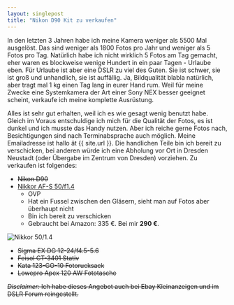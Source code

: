 ```yaml
---
layout: singlepost
title: "Nikon D90 Kit zu verkaufen"
---
```


In den letzten 3 Jahren habe ich meine Kamera weniger als 5500 Mal ausgelöst. Das sind weniger als 1800 Fotos pro Jahr und weniger als 5 Fotos pro Tag. Natürlich habe ich nicht wirklich 5 Fotos am Tag gemacht, eher waren es blockweise wenige Hundert in ein paar Tagen - Urlaube eben. Für Urlaube ist aber eine DSLR zu viel des Guten. Sie ist schwer, sie ist groß und unhandlich, sie ist auffällig. Ja, Bildqualität blabla natürlich, aber tragt mal 1 kg einen Tag lang in eurer Hand rum. Weil für meine Zwecke eine Systemkamera der Art einer Sony NEX besser geeignet scheint, verkaufe ich meine komplette Ausrüstung.

Alles ist sehr gut erhalten, weil ich es wie gesagt wenig benutzt habe. Gleich im Voraus entschuldige ich mich für die Qualität der Fotos, es ist dunkel und ich musste das Handy nutzen. Aber ich reiche gerne Fotos nach, Besichtigungen sind nach Terminabsprache auch möglich. Meine Emailadresse ist hallo ät {{ site.url }}. Die handlichen Teile bin ich bereit zu verschicken, bei anderen würde ich eine Abholung vor Ort in Dresden Neustadt (oder Übergabe im Zentrum von Dresden) vorziehen. Zu verkaufen ist folgendes:

* <strike>Nikon D90</strike>
* [Nikkor AF-S 50/f1.4](http://www.amazon.de/Nikon-AF-S-Nikkor-50mm-Filtergewinde/dp/B001GCVA0U/ref=sr_1_2?s=ce-de&ie=UTF8&qid=1358435601&sr=1-2)
	* OVP
	* Hat ein Fussel zwischen den Gläsern, sieht man auf Fotos aber überhaupt nicht
	* Bin ich bereit zu verschicken
	* Gebraucht bei Amazon: 335 €. Bei mir **290 €**. 

![Nikkor 50/1.4]( {{site.host}}/media/img/d90/nikkor.jpg)

* <strike>Sigma EX DG 12-24/f4.5-5.6</strike>
* <strike>Feisol CT-3401 Stativ
* <strike>Kata 123-GO-10 Fotorucksack</strike>
* <strike>Lowepro Apex 120 AW Fototasche</strike>

*Disclaimer:* Ich habe dieses Angebot auch bei Ebay Kleinanzeigen und im DSLR Forum reingestellt.